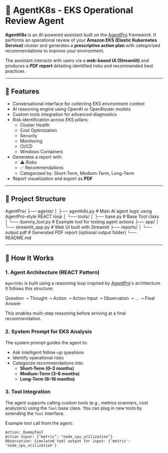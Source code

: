 # 🧠 AgentK8s - EKS Operational Review Agent

**AgentK8s** is an AI-powered assistant built on the [AgentPro](https://github.com/traversaal/agentpro) framework. It performs an operational review of your **Amazon EKS (Elastic Kubernetes Service)** cluster and generates a **prescriptive action plan** with categorized recommendations to improve your environment.

The assistant interacts with users via a **web-based UI (Streamlit)** and produces a **PDF report** detailing identified risks and recommended best practices.

---

## 🚀 Features

- Conversational interface for collecting EKS environment context
- AI reasoning engine using OpenAI or OpenRouter models
- Custom tools integration for advanced diagnostics
- Risk identification across EKS pillars:
  - Cluster Health
  - Cost Optimization
  - Security
  - Monitoring
  - CI/CD
  - Windows Containers
- Generates a report with:
  - ⚠️ Risks
  - ✅ Recommendations
  - Categorized by: Short-Term, Medium-Term, Long-Term
- Report visualization and export as **PDF**

---

## 📁 Project Structure


AgentPro/ ├── agents/ │ ├── agentk8s.py # Main AI agent logic using AgentPro-style REACT loop │ └── tools/ │ ├── base.py # Base Tool class │ └── dummy_tool.py # Example tool for testing agent actions ├── app/ │ └── streamlit_app.py # Web UI built with Streamlit ├── reports/ │ └── output.pdf # Generated PDF report (optional output folder) └── README.md



---

## 🧠 How It Works

### 1. Agent Architecture (REACT Pattern)
`AgentK8s` is built using a reasoning loop inspired by [AgentPro](https://github.com/traversaal/agentpro)'s architecture. It follows this structure:


Question ➝ Thought ➝ Action ➝ Action Input ➝ Observation ➝ ... ➝ Final Answer



This enables multi-step reasoning before arriving at a final recommendation.

### 2. System Prompt for EKS Analysis
The system prompt guides the agent to:
- Ask intelligent follow-up questions
- Identify operational risks
- Categorize recommendations into:
  - **Short-Term (0–3 months)**
  - **Medium-Term (3–6 months)**
  - **Long-Term (6–18 months)**

### 3. Tool Integration
The agent supports calling custom tools (e.g., metrics scanners, cost analyzers) using the `Tool` base class. You can plug in new tools by extending the `Tool` interface.

Example tool call from the agent:

```text
Action: DummyTool
Action Input: {"metric": "node_cpu_utilization"}
Observation: Simulated tool output for input: {'metric': 'node_cpu_utilization'}

